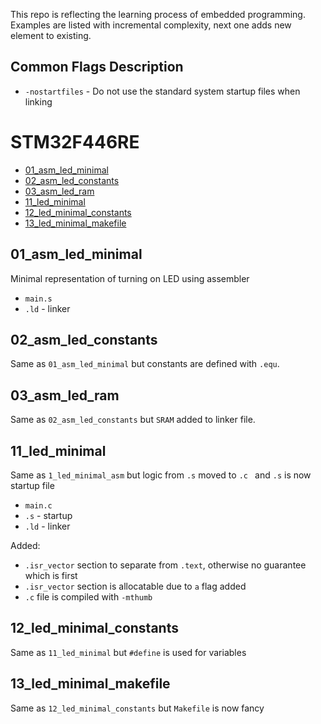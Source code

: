 This repo is reflecting the learning process of embedded programming.
Examples are listed with incremental complexity, next one adds new element to existing.

## Common Flags Description
- `-nostartfiles` - Do not use the standard system startup files when linking


# STM32F446RE
- [01_asm_led_minimal](#01_asm_led_minimal)
- [02_asm_led_constants](#02_asm_led_constants)
- [03_asm_led_ram](#03_asm_led_ram)
- [11_led_minimal](#11_led_minimal)
- [12_led_minimal_constants](#12_led_minimal_constants)
- [13_led_minimal_makefile](#13_led_minimal_makefile)

## 01_asm_led_minimal
Minimal representation of turning on LED using assembler
- `main.s`
- `.ld` - linker

## 02_asm_led_constants
Same as `01_asm_led_minimal` but constants are defined with `.equ`.

## 03_asm_led_ram
Same as `02_asm_led_constants` but `SRAM` added to linker file.

## 11_led_minimal
Same as `1_led_minimal_asm` but logic from `.s` moved to `.c ` and `.s` is now startup file
- `main.c`
- `.s` - startup
- `.ld` - linker

Added:
- `.isr_vector` section to separate from `.text`, otherwise no guarantee which is first
- `.isr_vector` section is allocatable due to `a` flag added
- `.c` file is compiled with `-mthumb`
 
## 12_led_minimal_constants
Same as `11_led_minimal` but `#define` is used for variables

## 13_led_minimal_makefile
Same as `12_led_minimal_constants` but `Makefile` is now fancy
